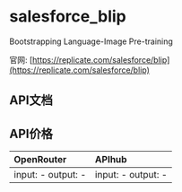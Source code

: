 # salesforce_blip

Bootstrapping Language-Image Pre-training

官网: [https://replicate.com/salesforce/blip](https://replicate.com/salesforce/blip)

## API文档



## API价格

| OpenRouter | APIhub |
|:---|:---|
| input: - output: - | input: - output: - |
